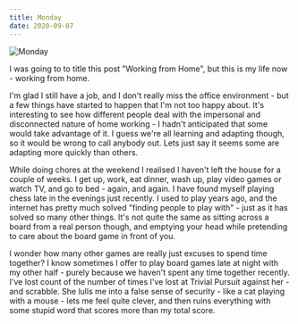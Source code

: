 ```yaml
---
title: Monday
date: 2020-09-07
---
```


![Monday](https://source.unsplash.com/y7GlIdTUOvo/1600x900)

I was going to to title this post "Working from Home", but this is my life now - working from home.

I'm glad I still have a job, and I don't really miss the office environment - but a few things have started to happen that I'm not too happy about. It's interesting to see how different people deal with the impersonal and disconnected nature of home working - I hadn't anticipated that some would take advantage of it. I guess we're all learning and adapting though, so it would be wrong to call anybody out. Lets just say it seems some are adapting more quickly than others.

While doing chores at the weekend I realised I haven't left the house for a couple of weeks. I get up, work, eat dinner, wash up, play video games or watch TV, and go to bed - again, and again. I have found myself playing chess late in the evenings just recently. I used to play years ago, and the internet has pretty much solved "finding people to play with" - just as it has solved so many other things. It's not quite the same as sitting across a board from a real person though, and emptying your head while pretending to care about the board game in front of you.

I wonder how many other games are really just excuses to spend time together? I know sometimes I offer to play board games late at night with my other half - purely because we haven't spent any time together recently. I've lost count of the number of times I've lost at Trivial Pursuit against her - and scrabble. She lulls me into a false sense of security - like a cat playing with a mouse - lets me feel quite clever, and then ruins everything with some stupid word that scores more than my total score.
